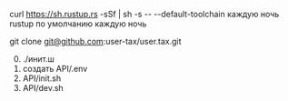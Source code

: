 curl https://sh.rustup.rs -sSf | sh -s -- --default-toolchain каждую ночь<br>rustup по умолчанию каждую ночь

git clone git@github.com:user-tax/user.tax.git

0. ./инит.ш
1. создать API/.env
2. API/init.sh
3. API/dev.sh